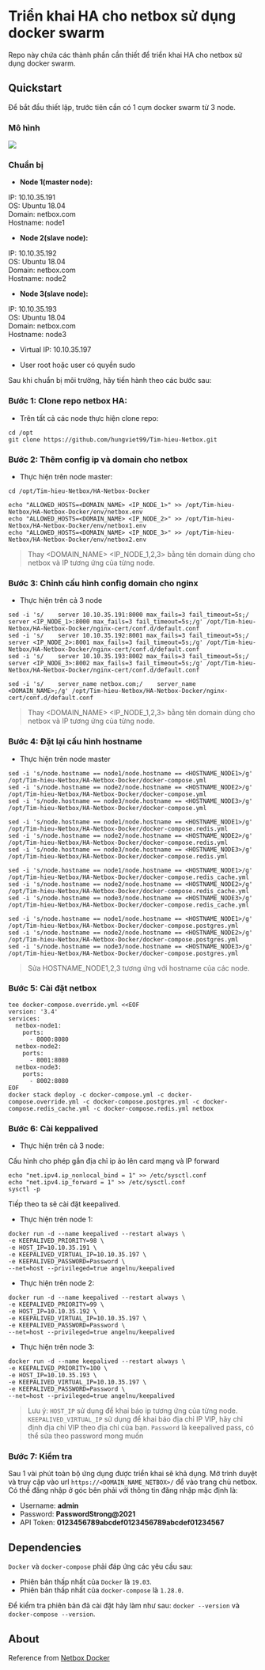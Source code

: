 # Triển khai HA cho netbox sử dụng docker swarm

Repo này chứa các thành phần cần thiết để triển khai HA cho netbox sử dụng docker swarm. 


## Quickstart

Để bắt đầu thiết lập, trước tiên cần có 1 cụm docker swarm từ 3 node.

### Mô hình

![](../images/mohinhtrienkhai.png)

### Chuẩn bị

- **Node 1(master node):**

IP: 10.10.35.191  
OS: Ubuntu 18.04  
Domain: netbox.com  
Hostname: node1  

- **Node 2(slave node):**

IP: 10.10.35.192  
OS: Ubuntu 18.04  
Domain: netbox.com  
Hostname: node2  

- **Node 3(slave node):**

IP: 10.10.35.193  
OS: Ubuntu 18.04  
Domain: netbox.com  
Hostname: node3  

- Virtual IP: 10.10.35.197

- User root hoặc user có quyền sudo  

Sau khi chuẩn bị môi trường, hãy tiến hành theo các bước sau: 

### Bước 1: Clone repo netbox HA:   

- Trên tất cả các node thực hiện clone repo: 

```
cd /opt
git clone https://github.com/hungviet99/Tim-hieu-Netbox.git
```

### Bước 2: Thêm config ip và domain cho netbox

- Thực hiện trên node master: 

```
cd /opt/Tim-hieu-Netbox/HA-Netbox-Docker
```
```
echo "ALLOWED_HOSTS=<DOMAIN_NAME> <IP_NODE_1>" >> /opt/Tim-hieu-Netbox/HA-Netbox-Docker/env/netbox.env
echo "ALLOWED_HOSTS=<DOMAIN_NAME> <IP_NODE_2>" >> /opt/Tim-hieu-Netbox/HA-Netbox-Docker/env/netbox1.env
echo "ALLOWED_HOSTS=<DOMAIN_NAME> <IP_NODE_3>" >> /opt/Tim-hieu-Netbox/HA-Netbox-Docker/env/netbox2.env
```

> Thay <DOMAIN_NAME> <IP_NODE_1,2,3> bằng tên domain dùng cho netbox và IP tương ứng của từng node. 

### Bước 3: Chỉnh cấu hình config domain cho nginx

- Thực hiện trên cả 3 node

```
sed -i 's/    server 10.10.35.191:8000 max_fails=3 fail_timeout=5s;/    server <IP_NODE_1>:8000 max_fails=3 fail_timeout=5s;/g' /opt/Tim-hieu-Netbox/HA-Netbox-Docker/nginx-cert/conf.d/default.conf
sed -i 's/    server 10.10.35.192:8001 max_fails=3 fail_timeout=5s;/    server <IP_NODE_2>:8001 max_fails=3 fail_timeout=5s;/g' /opt/Tim-hieu-Netbox/HA-Netbox-Docker/nginx-cert/conf.d/default.conf
sed -i 's/    server 10.10.35.193:8002 max_fails=3 fail_timeout=5s;/    server <IP_NODE_3>:8002 max_fails=3 fail_timeout=5s;/g' /opt/Tim-hieu-Netbox/HA-Netbox-Docker/nginx-cert/conf.d/default.conf
```

```
sed -i 's/    server_name netbox.com;/    server_name <DOMAIN_NAME>;/g' /opt/Tim-hieu-Netbox/HA-Netbox-Docker/nginx-cert/conf.d/default.conf
```

> Thay <DOMAIN_NAME> <IP_NODE_1,2,3> bằng tên domain dùng cho netbox và IP tương ứng của từng node. 

### Bước 4: Đặt lại cấu hình hostname

- Thực hiện trên node master

```
sed -i 's/node.hostname == node1/node.hostname == <HOSTNAME_NODE1>/g' /opt/Tim-hieu-Netbox/HA-Netbox-Docker/docker-compose.yml
sed -i 's/node.hostname == node2/node.hostname == <HOSTNAME_NODE2>/g' /opt/Tim-hieu-Netbox/HA-Netbox-Docker/docker-compose.yml
sed -i 's/node.hostname == node3/node.hostname == <HOSTNAME_NODE3>/g' /opt/Tim-hieu-Netbox/HA-Netbox-Docker/docker-compose.yml
```

```
sed -i 's/node.hostname == node1/node.hostname == <HOSTNAME_NODE1>/g' /opt/Tim-hieu-Netbox/HA-Netbox-Docker/docker-compose.redis.yml
sed -i 's/node.hostname == node2/node.hostname == <HOSTNAME_NODE2>/g' /opt/Tim-hieu-Netbox/HA-Netbox-Docker/docker-compose.redis.yml
sed -i 's/node.hostname == node3/node.hostname == <HOSTNAME_NODE3>/g' /opt/Tim-hieu-Netbox/HA-Netbox-Docker/docker-compose.redis.yml
```

```
sed -i 's/node.hostname == node1/node.hostname == <HOSTNAME_NODE1>/g' /opt/Tim-hieu-Netbox/HA-Netbox-Docker/docker-compose.redis_cache.yml
sed -i 's/node.hostname == node2/node.hostname == <HOSTNAME_NODE2>/g' /opt/Tim-hieu-Netbox/HA-Netbox-Docker/docker-compose.redis_cache.yml
sed -i 's/node.hostname == node3/node.hostname == <HOSTNAME_NODE3>/g' /opt/Tim-hieu-Netbox/HA-Netbox-Docker/docker-compose.redis_cache.yml
```

```
sed -i 's/node.hostname == node1/node.hostname == <HOSTNAME_NODE1>/g' /opt/Tim-hieu-Netbox/HA-Netbox-Docker/docker-compose.postgres.yml
sed -i 's/node.hostname == node2/node.hostname == <HOSTNAME_NODE2>/g' /opt/Tim-hieu-Netbox/HA-Netbox-Docker/docker-compose.postgres.yml
sed -i 's/node.hostname == node3/node.hostname == <HOSTNAME_NODE3>/g' /opt/Tim-hieu-Netbox/HA-Netbox-Docker/docker-compose.postgres.yml
```

> Sửa HOSTNAME_NODE1,2,3 tương ứng với hostname của các node. 

### Bước 5: Cài đặt netbox

```
tee docker-compose.override.yml <<EOF
version: '3.4'
services:
  netbox-node1:
    ports:
      - 8000:8080
  netbox-node2:
    ports:
      - 8001:8080
  netbox-node3:
    ports:
      - 8002:8080
EOF
docker stack deploy -c docker-compose.yml -c docker-compose.override.yml -c docker-compose.postgres.yml -c docker-compose.redis_cache.yml -c docker-compose.redis.yml netbox
```

### Bước 6: Cài keppalived 

- Thực hiện trên cả 3 node:

Cấu hình cho phép gắn địa chỉ ip ảo lên card mạng và IP forward

```
echo "net.ipv4.ip_nonlocal_bind = 1" >> /etc/sysctl.conf
echo "net.ipv4.ip_forward = 1" >> /etc/sysctl.conf
sysctl -p
```

Tiếp theo ta sẽ cài đặt keepalived.

- Thực hiện trên node 1: 

```
docker run -d --name keepalived --restart always \
-e KEEPALIVED_PRIORITY=98 \
-e HOST_IP=10.10.35.191 \
-e KEEPALIVED_VIRTUAL_IP=10.10.35.197 \
-e KEEPALIVED_PASSWORD=Password \
--net=host --privileged=true angelnu/keepalived
```

- Thực hiện trên node 2:

```
docker run -d --name keepalived --restart always \
-e KEEPALIVED_PRIORITY=99 \
-e HOST_IP=10.10.35.192 \
-e KEEPALIVED_VIRTUAL_IP=10.10.35.197 \
-e KEEPALIVED_PASSWORD=Password \
--net=host --privileged=true angelnu/keepalived
```

- Thực hiện trên node 3:

```
docker run -d --name keepalived --restart always \
-e KEEPALIVED_PRIORITY=100 \
-e HOST_IP=10.10.35.193 \
-e KEEPALIVED_VIRTUAL_IP=10.10.35.197 \
-e KEEPALIVED_PASSWORD=Password \
--net=host --privileged=true angelnu/keepalived
```

> Lưu ý: `HOST_IP` sử dụng để khai báo ip tương ứng của từng node. `KEEPALIVED_VIRTUAL_IP` sử dụng để khai báo địa chỉ IP VIP, hãy chỉ định địa chỉ VIP theo địa chỉ của bạn. `Password` là keepalived pass, có thể sửa theo password mong muốn

### Bước 7: Kiểm tra 

Sau 1 vài phút toàn bộ ứng dụng được triển khai sẽ khả dụng. Mở trình duyệt và truy cập vào url `https://<DOMAIN_NAME_NETBOX>/` để vào trang chủ netbox. Có thể đăng nhập ở góc bên phải với thông tin đăng nhập mặc định là:

* Username: **admin**
* Password: **PasswordStrong@2021**
* API Token: **0123456789abcdef0123456789abcdef01234567**

## Dependencies

`Docker` và `docker-compose` phải đáp ứng các yêu cầu sau:

* Phiên bản thấp nhất của `Docker` là `19.03`.
* Phiên bản thấp nhất của `docker-compose` là `1.28.0`.

Để kiểm tra phiên bản đã cài đặt hãy làm như sau: `docker --version` và `docker-compose --version`.

## About

Reference from [Netbox Docker](https://github.com/netbox-community/netbox-docker)
